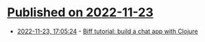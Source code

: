 # [Published on 2022-11-23](index.md)

* [2022-11-23, 17:05:24](https://news.ycombinator.com/item?id=33721730) - [Biff tutorial: build a chat app with Clojure](https://biffweb.com/p/tutorial/)
